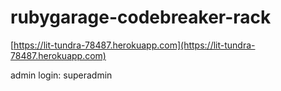 # rubygarage-codebreaker-rack

[https://lit-tundra-78487.herokuapp.com](https://lit-tundra-78487.herokuapp.com)

admin login: superadmin